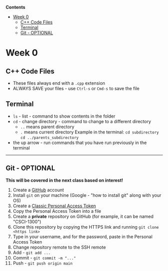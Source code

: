 **Contents**

<!-- toc -->

- [Week 0](#week-0)
  * [C++ Code Files](#c-code-files)
  * [Terminal](#terminal)
  * [Git - OPTIONAL](#git---optional)

<!-- tocstop -->

# Week 0

## C++ Code Files
- These files always end with a `.cpp` extension
- ALWAYS SAVE your files - use `Ctrl-s` or `Cmd-s` to save the file

## Terminal
- `ls` - list - command to show contents in the folder 
- `cd` - change directory - command to change to a different directory
    - `..` means parent directory
    - `.` means current directory
    Example in the terminal:
    `cd subdirectory`
    `cd ../parents_subdirectory`
- the up arrow - run commands that you have run previously in the terminal

---

## Git - OPTIONAL

**This will be covered in the next class based on interest!**

1. Create a [GitHub](https://www.github.com) account
2. Install `git` on your machine (Google - "how to install git" along with your OS)
3. Create a [Classic Personal Access Token](https://docs.github.com/en/authentication/keeping-your-account-and-data-secure/managing-your-personal-access-tokens#creating-a-personal-access-token-classic)
4. Copy the Personal Access Token into a file
5. Create a **private** repository on GitHub (for example, it can be named "CSCI-1300")
6. Clone this repository by copying the HTTPS link and running `git clone <https link>`
7. Type in your username, and for the password, paste in the Personal Access Token
8. Change repository remote to the SSH remote
9. Add - `git add ...`
10. Commit - `git commit -m "..."`
11. Push - `git push origin main`
